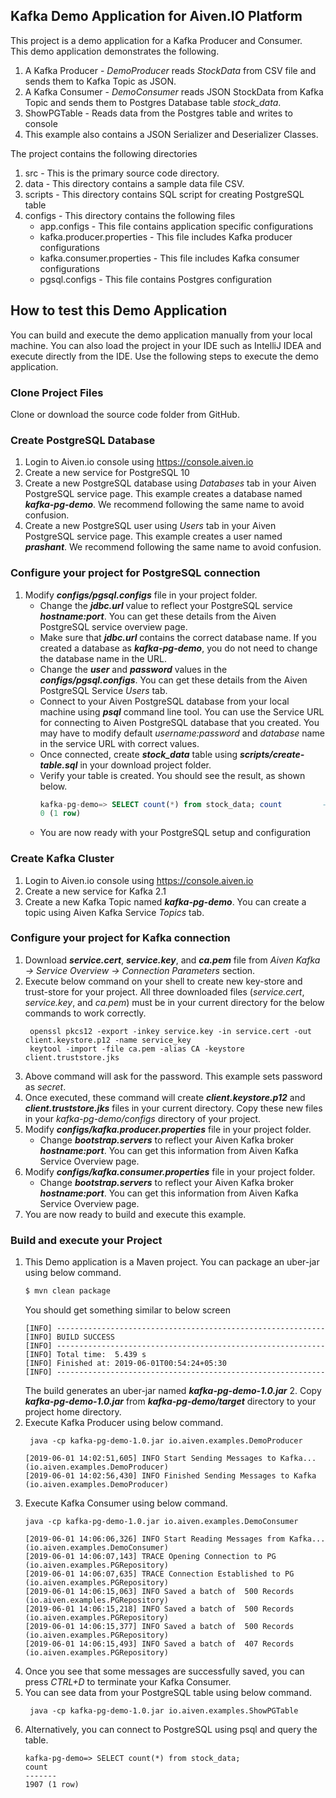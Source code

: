 
  
## Kafka Demo Application for Aiven.IO Platform

 This project is a demo application for a Kafka Producer and Consumer.    
This demo application demonstrates the following.    
1. A Kafka Producer - *DemoProducer* reads *StockData* from CSV file and sends them to Kafka Topic as JSON.    
2. A Kafka Consumer - *DemoConsumer* reads JSON StockData from Kafka Topic and sends them to Postgres Database table *stock_data*.     
3. ShowPGTable - Reads data from the Postgres table and writes to console    
4. This example also contains a JSON Serializer and Deserializer Classes.    
    
The project contains the following directories    
1. src - This is the primary source code directory.    
2. data - This directory contains a sample data file CSV.    
3. scripts - This directory contains SQL script for creating PostgreSQL table   
3. configs - This directory contains the following files    
   * app.configs - This file contains application specific configurations    
   *  kafka.producer.properties - This file includes Kafka producer configurations    
   *  kafka.consumer.properties - This file includes Kafka consumer configurations    
   *  pgsql.configs - This file contains Postgres configuration   
        
## How to test this Demo Application
You can build and execute the demo application manually from your local machine. You can also load the project in your IDE such as IntelliJ IDEA and execute directly from the IDE. Use the following steps to execute the demo application.    

### Clone Project Files  
Clone or download the source code folder from GitHub.   

### Create PostgreSQL Database 
1. Login to Aiven.io console using https://console.aiven.io  
2. Create a new service for PostgreSQL 10  
3. Create a new PostgreSQL database using *Databases* tab in your Aiven PostgreSQL service page. This example creates a database named ***kafka-pg-demo***. We recommend following the same name to avoid confusion.  
4. Create a new PostgreSQL user using *Users* tab in your Aiven PostgreSQL service page. This example creates a user named ***prashant***. We recommend following the same name to avoid confusion.  

### Configure your project for PostgreSQL connection 
1. Modify ***configs/pgsql.configs*** file in your project folder.   
   * Change the ***jdbc.url*** value to reflect your PostgreSQL service ***hostname:port***. You can get these details from the Aiven PostgreSQL service overview page.   
   * Make sure that ***jdbc.url*** contains the correct database name. If you created a database as ***kafka-pg-demo***, you do not need to change the database name in the URL.  
   * Change the ***user*** and ***password*** values in the ***configs/pgsql.configs***. You can get these details from the Aiven PostgreSQL Service *Users* tab.  
   * Connect to your Aiven PostgreSQL database from your local machine using ***psql*** command line tool. You can use the Service URL for connecting to Aiven PostgreSQL database that you created. You may have to modify default *username:password* and *database* name in the service URL with correct values.  
   * Once connected, create ***stock_data*** table using ***scripts/create-table.sql*** in your download project folder.  
   * Verify your table is created. You should see the result, as shown below.  
        ``` sql  
	 kafka-pg-demo=> SELECT count(*) from stock_data; count         -------  
	 0 (1 row) 
	 ``` 
	* You are now ready with your PostgreSQL setup and configuration  
	
### Create Kafka Cluster  
1. Login to Aiven.io console using https://console.aiven.io  
2. Create a new service for Kafka 2.1  
3. Create a new Kafka Topic named ***kafka-pg-demo***. You can create a topic using Aiven Kafka Service *Topics* tab.   

### Configure your project for Kafka connection  
1. Download ***service.cert***, ***service.key***, and ***ca.pem*** file from *Aiven Kafka -> Service Overview -> Connection Parameters* section.  
2. Execute below command on your shell to create new key-store and trust-store for your project. All three downloaded files (*service.cert*, *service.key*, and *ca.pem*) must be in your current directory for the below commands to work correctly.  
    ```  
	 openssl pkcs12 -export -inkey service.key -in service.cert -out 	client.keystore.p12 -name service_key 
	 keytool -import -file ca.pem -alias CA -keystore client.truststore.jks 			
	 ```
3. Above command will ask for the password. This example sets password as *secret*.  
4. Once executed, these command will create ***client.keystore.p12*** and ***client.truststore.jks*** files in your current directory. Copy these new files in your *kafka-pg-demo/configs* directory of your project.  
5. Modify ***configs/kafka.producer.properties*** file in your project folder.  
   * Change ***bootstrap.servers*** to reflect your Aiven Kafka broker ***hostname:port***. You can get this information from Aiven Kafka Service Overview page.  
6. Modify ***configs/kafka.consumer.properties*** file in your project folder.  
   * Change ***bootstrap.servers*** to reflect your Aiven Kafka broker ***hostname:port***. You can get this information from Aiven Kafka Service Overview page.  
7. You are now ready to build and execute this example.  

### Build and execute your Project  
1. This Demo application is a Maven project. You can package an uber-jar using below command.    
    ```sh    
    $ mvn clean package    
    ```    
	 You should get something similar to below screen     
	```
	[INFO] ------------------------------------------------------------
	[INFO] BUILD SUCCESS
	[INFO] ------------------------------------------------------------
	[INFO] Total time:  5.439 s
	[INFO] Finished at: 2019-06-01T00:54:24+05:30
	[INFO] ------------------------------------------------------------  
	```
	 The build generates an uber-jar named ***kafka-pg-demo-1.0.jar*** 2. Copy ***kafka-pg-demo-1.0.jar*** from ***kafka-pg-demo/target*** directory to your project home directory. 
2. Execute Kafka Producer using below command.  
    ```  
	 java -cp kafka-pg-demo-1.0.jar io.aiven.examples.DemoProducer     

	[2019-06-01 14:02:51,605] INFO Start Sending Messages to Kafka... (io.aiven.examples.DemoProducer)  
	[2019-06-01 14:02:56,430] INFO Finished Sending Messages to Kafka (io.aiven.examples.DemoProducer) 
	```
3. Execute Kafka Consumer using below command.  
    ```  
	java -cp kafka-pg-demo-1.0.jar io.aiven.examples.DemoConsumer     
	
	[2019-06-01 14:06:06,326] INFO Start Reading Messages from Kafka... (io.aiven.examples.DemoConsumer)  
	[2019-06-01 14:06:07,143] TRACE Opening Connection to PG (io.aiven.examples.PGRepository) 
	[2019-06-01 14:06:07,635] TRACE Connection Established to PG (io.aiven.examples.PGRepository) 
	[2019-06-01 14:06:15,063] INFO Saved a batch of  500 Records (io.aiven.examples.PGRepository) 
	[2019-06-01 14:06:15,218] INFO Saved a batch of  500 Records (io.aiven.examples.PGRepository) 
	[2019-06-01 14:06:15,377] INFO Saved a batch of  500 Records (io.aiven.examples.PGRepository) 
	[2019-06-01 14:06:15,493] INFO Saved a batch of  407 Records (io.aiven.examples.PGRepository) 
	```
4. Once you see that some messages are successfully saved, you can press *CTRL+D* to terminate your Kafka Consumer.  
5. You can see data from your PostgreSQL table using below command.  
    ```  
	 java -cp kafka-pg-demo-1.0.jar io.aiven.examples.ShowPGTable 
	 ```
6. Alternatively, you can connect to PostgreSQL using psql and query the table.  
	 ```  
	kafka-pg-demo=> SELECT count(*) from stock_data; 
	count    
	-------  
	 1907 (1 row) 
	 ```
	 